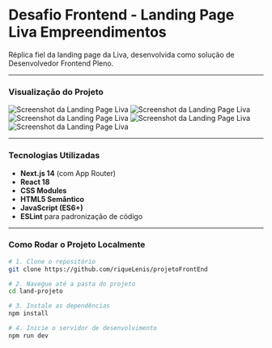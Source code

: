 # Desafio Frontend - Landing Page Liva Empreendimentos

Réplica fiel da landing page da Liva, desenvolvida como solução de Desenvolvedor Frontend Pleno.

---

### Visualização do Projeto

![Screenshot da Landing Page Liva](<img width="1906" height="956" alt="image" src="https://github.com/user-attachments/assets/89e2c52f-05b1-4cae-99c3-b9daea2dd339" />)
![Screenshot da Landing Page Liva](<img width="1902" height="961" alt="image" src="https://github.com/user-attachments/assets/90475c42-e6f5-4b87-881e-0d12a381a9d8" />)
![Screenshot da Landing Page Liva](<img width="1907" height="960" alt="image" src="https://github.com/user-attachments/assets/d518da09-fb74-4766-9574-02ce41032dd2" />)
![Screenshot da Landing Page Liva](<img width="1902" height="955" alt="image" src="https://github.com/user-attachments/assets/15e2f7e0-9c21-433c-a48d-39332b484d34" />)
![Screenshot da Landing Page Liva](<img width="1904" height="956" alt="image" src="https://github.com/user-attachments/assets/a808d8a4-596f-4005-9e1f-5adf6d654a8f" />)





---

### Tecnologias Utilizadas

* **Next.js 14** (com App Router)
* **React 18**
* **CSS Modules**
* **HTML5 Semântico**
* **JavaScript (ES6+)**
* **ESLint** para padronização de código

---

### Como Rodar o Projeto Localmente

```bash
# 1. Clone o repositório
git clone https://github.com/riqueLenis/projetoFrontEnd

# 2. Navegue até a pasta do projeto
cd land-projeto

# 3. Instale as dependências
npm install

# 4. Inicie o servidor de desenvolvimento
npm run dev
